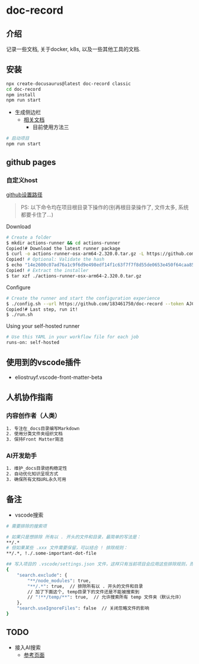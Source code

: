 # doc-record

## 介绍

记录一些文档, 关于docker, k8s, 以及一些其他工具的文档.

## 安装

```bash
npx create-docusaurus@latest doc-record classic
cd doc-record
npm install
npm run start
```

- 生成侧边栏
  - [相关文档](./generate_sidebar.md)
    - 目前使用方法三

```bash
# 启动项目
npm run start
```

## github pages

### 自定义host

[github设置路径](https://github.com/183461750/doc-record/settings/actions/runners/new?arch=arm64&os=osx)

> PS: 以下命令均在项目根目录下操作的(别再根目录操作了, 文件太多, 系统都要卡住了...)

Download

```bash
# Create a folder
$ mkdir actions-runner && cd actions-runner
Copied!# Download the latest runner package
$ curl -o actions-runner-osx-arm64-2.320.0.tar.gz -L https://github.com/actions/runner/releases/download/v2.320.0/actions-runner-osx-arm64-2.320.0.tar.gz
Copied! # Optional: Validate the hash
$ echo "14e2600c07ad76a1c9f6d9e498edf14f1c63f7f7f8d55de0653e450f64caa854  actions-runner-osx-arm64-2.320.0.tar.gz" | shasum -a 256 -c
Copied! # Extract the installer
$ tar xzf ./actions-runner-osx-arm64-2.320.0.tar.gz
```

Configure

```bash
# Create the runner and start the configuration experience
$ ./config.sh --url https://github.com/183461750/doc-record --token AJCNPVOFCKIXJHNU4XPGEX3HCO3O4
Copied!# Last step, run it!
$ ./run.sh
```

Using your self-hosted runner

```bash
# Use this YAML in your workflow file for each job
runs-on: self-hosted
```

## 使用到的vscode插件

- eliostruyf.vscode-front-matter-beta

## 人机协作指南

### 内容创作者（人类）

```bash
1. 专注在_docs目录编写Markdown
2. 使用分类文件夹组织文档
3. 保持Front Matter简洁
```

### AI开发助手

```bash
1. 维护_docs目录结构稳定性
2. 自动优化知识呈现方式
3. 确保所有文档URL永久可用
```

## 备注

- vscode搜索

```bash
# 需要排除的搜索项

# 如果只是想排除 所有以 . 开头的文件和目录，最简单的写法是：
**/.*
# 但如果某些 .xxx 文件需要保留，可以结合 ! 排除规则：
**/.*, !./.some-important-dot-file

## 写入项目的 .vscode/settings.json 文件，这样只有当前项目会应用这些排除规则，而不会影响其他项目或全局设置。
{
    "search.exclude": {
        "**/node_modules": true,
        "**/.*": true,  // 排除所有以 . 开头的文件和目录
        // 加了下面这个, temp目录下的文件还是不能被搜索到
        // "!**/temp/**": true,  // 允许搜索所有 temp 文件夹（默认允许）
    },
    "search.useIgnoreFiles": false  // 关闭忽略文件的影响
}

```

## TODO

- 接入AI搜索
  - [参考页面](https://docs.orama.com/cloud/data-sources/native-integrations/docusaurus)
